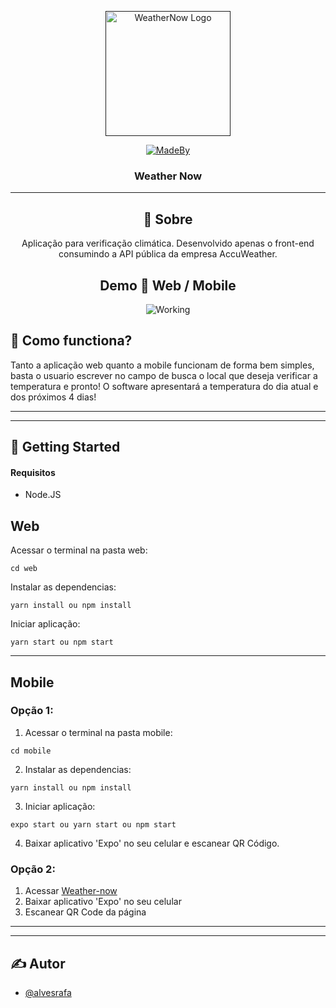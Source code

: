 <p align="center">
  <a href="" rel="noopener">
 <img width=200px height=200px src="https://i.imgur.com/HBdnoB3.png" alt="WeatherNow Logo"></a>
  
  <div align="center">
 
   [![MadeBy](https://img.shields.io/badge/created%20by-raufa-red)](https://github.com/alvesrafa)
   </div>
  </p>

<h3 align="center">Weather Now</h3>


---
<div align="center"> 
  
## 🧐 Sobre <a name = "about"></a>

Aplicação para verificação climática. Desenvolvido apenas o front-end consumindo a API pública da empresa AccuWeather. 
## Demo 🎥 Web / Mobile  <a name = "demo"></a>

![Working](https://im3.ezgif.com/tmp/ezgif-3-260d0d1efc52.gif)
</div>

## 💭 <strong>Como functiona?</strong> <a name = "working"></a>

Tanto a aplicação web quanto a mobile funcionam de forma bem simples, basta o usuario escrever no campo de busca o local que deseja verificar a temperatura e pronto! O software apresentará a temperatura do dia atual e dos próximos 4 dias!

---
---
## 🏁 <strong>Getting Started</strong> <a name = "getting_started"></a>


#### Requisitos
- Node.JS

## <strong>Web</strong>
Acessar o terminal na pasta web:
```
cd web
```
Instalar as dependencias:
```
yarn install ou npm install
```
Iniciar aplicação:
```
yarn start ou npm start
```
---
## <strong>Mobile</strong>
### <strong>Opção 1:</strong>

1. Acessar o terminal na pasta mobile:
```
cd mobile
```
2. Instalar as dependencias:
```
yarn install ou npm install
```
3. Iniciar aplicação:
```
expo start ou yarn start ou npm start 
```
4. Baixar aplicativo 'Expo' no seu celular e escanear QR Código.
### <strong>Opção 2:</strong>
1. Acessar [Weather-now](https://expo.io/@raufa/weather-now)
2. Baixar aplicativo 'Expo' no seu celular
3. Escanear QR Code da página
---
---
## ✍️ <strong>Autor</strong> <a name = "authors"></a>

- [@alvesrafa](https://github.com/alvesrafa) 
